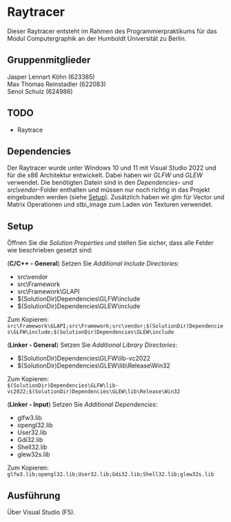 # Raytracer
Dieser Raytracer entsteht im Rahmen des Programmierpraktikums für das Modul Computergraphik an der Humboldt Universität zu Berlin.

## Gruppenmitglieder
Jasper Lennart Köhn (623385) <br>
Max Thomas Reinstadler (622083) <br>
Senol Schulz (624986)

## TODO
+ Raytrace

## Dependencies
Der Raytracer wurde unter Windows 10 und 11 mit Visual Studio 2022 und für die x86 Architektur entwickelt.
Dabei haben wir *GLFW* und *GLEW* verwendet. Die benötigten Datein sind in den *Dependencies*- und *src\vendor*-Folder enthalten und müssen nur noch richtig in das Projekt eingebunden werden (siehe [Setup](#Setup)).
Zusätzlich haben wir glm für Vector und Matrix Operationen und stbi_image zum Laden von Texturen verwendet.

## Setup
Öffnen Sie die *Solution Properties* und stellen Sie sicher, dass alle Felder wie beschrieben gesetzt sind:

(**C/C++ - General**) Setzen Sie *Additional Include Directories*:
- src\vendor
- src\Framework
- src\Framework\GLAPI
- $(SolutionDir)Dependencies\GLFW\include
- $(SolutionDir)Dependencies\GLEW\include

Zum Kopieren: <br>
`src\Framework\GLAPI;src\Framework;src\vendor;$(SolutionDir)Dependencies\GLFW\include;$(SolutionDir)Dependencies\GLEW\include`

(**Linker - General**) Setzen Sie *Additional Library Directories*:
- $(SolutionDir)Dependencies\GLFW\lib-vc2022
- $(SolutionDir)Dependencies\GLEW\lib\Release\Win32

Zum Kopieren: <br>
`$(SolutionDir)Dependencies\GLFW\lib-vc2022;$(SolutionDir)Dependencies\GLEW\lib\Release\Win32`

(**Linker - Input**) Setzen Sie *Additional Dependencies*:
- glfw3.lib
- opengl32.lib
- User32.lib
- Gdi32.lib
- Shell32.lib
- glew32s.lib

Zum Kopieren: <br>
`glfw3.lib;opengl32.lib;User32.lib;Gdi32.lib;Shell32.lib;glew32s.lib`

## Ausführung
Über Visual Studio (F5).
